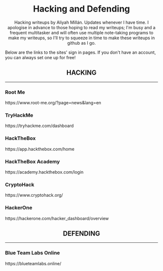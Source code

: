 <h1 align="center"> Hacking and Defending </h1>
<p align="center">Hacking writeups by Aliyah Millán.
Updates whenever I have time.
I apologise in advance to those hoping to read my writeups; I'm busy and a frequent multitasker and will often use multiple note-taking programs to make my writeups, so I'll try to squeeze in time to make these writeups in github as I go. 

Below are the links to the sites' sign in pages. If you don't have an account, you can always set one up for free!
  </p>
<h2 align="center"> HACKING </h2>

----------------------------------------------------
<h3> Root Me </h3>
https://www.root-me.org/?page=news&lang=en
<h3> TryHackMe </h3>
https://tryhackme.com/dashboard
<h3> HackTheBox </h3>
https://app.hackthebox.com/home
<h3> HackTheBox Academy </h3>
https://academy.hackthebox.com/login
<h3> CryptoHack </h3>
https://www.cryptohack.org/
  <h3> HackerOne </h3>
https://hackerone.com/hacker_dashboard/overview

<h2 align=center> DEFENDING </h2>

----------------------------------------------------
<h3>  Blue Team Labs Online </h3>
https://blueteamlabs.online/
